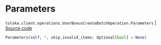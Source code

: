 # Parameters
`toloka.client.operations.UserBonusCreateBatchOperation.Parameters` | [Source code](https://github.com/Toloka/toloka-kit/blob/v1.1.3/src/client/operations.py#L364)

```python
Parameters(self, *, skip_invalid_items: Optional[bool] = None)
```

